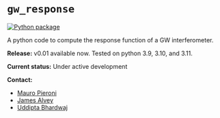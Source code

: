 # `gw_response`

[![Python package](https://github.com/Mauropieroni/GW_response/actions/workflows/python-package.yml/badge.svg)](https://github.com/Mauropieroni/GW_response/actions/workflows/python-package.yml)

A python code to compute the response function of a GW interferometer.

**Release:** v0.01 available now. Tested on python 3.9, 3.10, and 3.11.

**Current status:** Under active development

**Contact:** 
- [Mauro Pieroni](mailto:mauro.pieroni@cern.ch)
- [James Alvey](mailto:j.b.g.alvey@uva.nl)
- [Uddipta Bhardwaj](u.bhardwaj@uva.nl)
